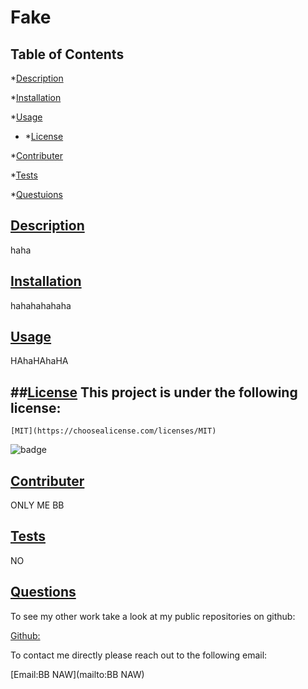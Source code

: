 # Fake

## Table of Contents

*[Description](#description)

*[Installation](#installation)

*[Usage](#usage)

* *[License](#license)

*[Contributer](#contributer)

*[Tests](#tests)

*[Questuions](#questions)
 
 ## [Description](#table-of-contents)
 haha 

 ## [Installation](#table-of-contents)
 hahahahahaha

 ## [Usage](#table-of-contents)
 HAhaHAhaHA

 ## ##[License](#table-of-contents) This project is under the following license: 
    [MIT](https://choosealicense.com/licenses/MIT)
 ![badge](https://img.shields.io/badge/license-MIT-blue )

 ## [Contributer](#table-of-contents)
 ONLY ME BB

 ## [Tests](#table-of-contents)
 NO

 ## [Questions](#table-of-contents)

 To see my other work take a look at my public repositories on github:

 [Github:](NP)


 To contact me directly please reach out to the following email:
 
 [Email:BB NAW](mailto:BB NAW)

